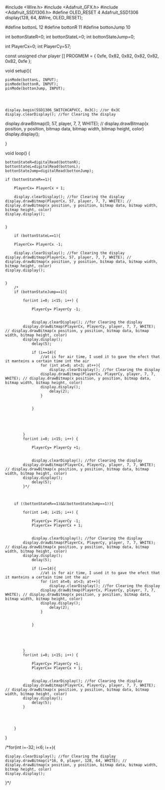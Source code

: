 #include <Wire.h>
#include <Adafruit_GFX.h>
#include <Adafruit_SSD1306.h>
#define OLED_RESET 4
Adafruit_SSD1306 display(128, 64, &Wire, OLED_RESET);


#define bottonL 12
#define bottonR 11
#define bottonJump 10

int bottonStateR=0;
int bottonStateL=0;
int bottonStateJump=0;

int PlayerCx=0;
int PlayerCy=57;



const unsigned char player [] PROGMEM = {
	0xfe, 0x82, 0x82, 0x82, 0x82, 0x82, 0xfe
};

void setup(){

	pinMode(bottonL, INPUT);
	pinMode(bottonR, INPUT);
	pinMode(bottonJump, INPUT);


	

	display.begin(SSD1306_SWITCHCAPVCC, 0x3C); //or 0x3C
	display.clearDisplay(); //for Clearing the display
  display.drawBitmap(0, 57, player, 7, 7, WHITE); // display.drawBitmap(x position, y position, bitmap data, bitmap width, bitmap height, color)
  display.display();


}


void loop() { 

	bottonStateR=digitalRead(bottonR);
	bottonStateL=digitalRead(bottonL);
	bottonStateJump=digitalRead(bottonJump);

	if (bottonStateR==1){
		
		PlayerCx= PlayerCx + 1;

		display.clearDisplay(); //for Clearing the display
    display.drawBitmap(PlayerCx, 57, player, 7, 7, WHITE); // display.drawBitmap(x position, y position, bitmap data, bitmap width, bitmap height, color)
    display.display();


	}

		if (bottonStateL==1){
		
		PlayerCx= PlayerCx -1;

		display.clearDisplay(); //for Clearing the display
    display.drawBitmap(PlayerCx, 57, player, 7, 7, WHITE); // display.drawBitmap(x position, y position, bitmap data, bitmap width, bitmap height, color)
    display.display();


	}
		/*
		if (bottonStateJump==1){

			for(int i=0; i<15; i++) {

				PlayerCy= PlayerCy -1;
				

				display.clearDisplay(); //for Clearing the display
    		display.drawBitmap(PlayerCx, PlayerCy, player, 7, 7, WHITE); // display.drawBitmap(x position, y position, bitmap data, bitmap width, bitmap height, color)
    		display.display();
				delay(5);

				if (i==14){
					//at is for air time, I used it to gave the efect that it manteins a certain time int the air
					for (int at=0; at<3; at++){
						display.clearDisplay(); //for Clearing the display
    				display.drawBitmap(PlayerCx, PlayerCy, player, 7, 7, WHITE); // display.drawBitmap(x position, y position, bitmap data, bitmap width, bitmap height, color)
    				display.display();
						delay(2);
					}


				}



				

			}
			for(int i=0; i<15; i++) {

				PlayerCy= PlayerCy +1;
				

				display.clearDisplay(); //for Clearing the display
    		display.drawBitmap(PlayerCx, PlayerCy, player, 7, 7, WHITE); // display.drawBitmap(x position, y position, bitmap data, bitmap width, bitmap height, color)
    		display.display();
				delay(5);
			}*/

		

		if ((bottonStateR==1)&&(bottonStateJump==1)){

			for(int i=0; i<15; i++) {

				PlayerCy= PlayerCy -1;
				PlayerCx= PlayerCx + 1;
				

				display.clearDisplay(); //for Clearing the display
    		display.drawBitmap(PlayerCx, PlayerCy, player, 7, 7, WHITE); // display.drawBitmap(x position, y position, bitmap data, bitmap width, bitmap height, color)
    		display.display();
				delay(5);

				if (i==14){
					//at is for air time, I used it to gave the efect that it manteins a certain time int the air
					for (int at=0; at<3; at++){
						display.clearDisplay(); //for Clearing the display
    				display.drawBitmap(PlayerCx, PlayerCy, player, 7, 7, WHITE); // display.drawBitmap(x position, y position, bitmap data, bitmap width, bitmap height, color)
    				display.display();
						delay(2);
					}


				}



				

			}
			for(int i=0; i<15; i++) {

				PlayerCy= PlayerCy +1;
				PlayerCx= PlayerCx + 1;
				

				display.clearDisplay(); //for Clearing the display
    		display.drawBitmap(PlayerCx, PlayerCy, player, 7, 7, WHITE); // display.drawBitmap(x position, y position, bitmap data, bitmap width, bitmap height, color)
    		display.display();
				delay(5);
			}




		}

}

	







 /*for(int i=-32; i<6; i++){

    display.clearDisplay(); //for Clearing the display
    display.drawBitmap(i*16, 0, player, 128, 64, WHITE); // display.drawBitmap(x position, y position, bitmap data, bitmap width, bitmap height, color)
    display.display();


  }*/
	






